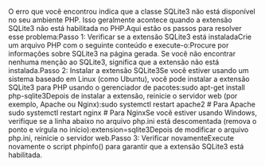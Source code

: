 O erro que você encontrou indica que a classe SQLite3 não está disponível no seu ambiente PHP. Isso geralmente acontece quando a extensão SQLite3 não está habilitada no PHP.Aqui estão os passos para resolver esse problema:Passo 1: Verificar se a extensão SQLite3 está instaladaCrie um arquivo PHP com o seguinte conteúdo e execute-o:<?php
phpinfo();
?>Procure por informações sobre SQLite3 na página gerada. Se você não encontrar nenhuma menção ao SQLite3, significa que a extensão não está instalada.Passo 2: Instalar a extensão SQLite3Se você estiver usando um sistema baseado em Linux (como Ubuntu), você pode instalar a extensão SQLite3 para PHP usando o gerenciador de pacotes:sudo apt-get install php-sqlite3Depois de instalar a extensão, reinicie o servidor web (por exemplo, Apache ou Nginx):sudo systemctl restart apache2  # Para Apache
sudo systemctl restart nginx    # Para NginxSe você estiver usando Windows, verifique se a linha abaixo no arquivo php.ini está descomentada (remova o ponto e vírgula no início):extension=sqlite3Depois de modificar o arquivo php.ini, reinicie o servidor web.Passo 3: Verificar novamenteExecute novamente o script phpinfo() para garantir que a extensão SQLite3 está habilitada.